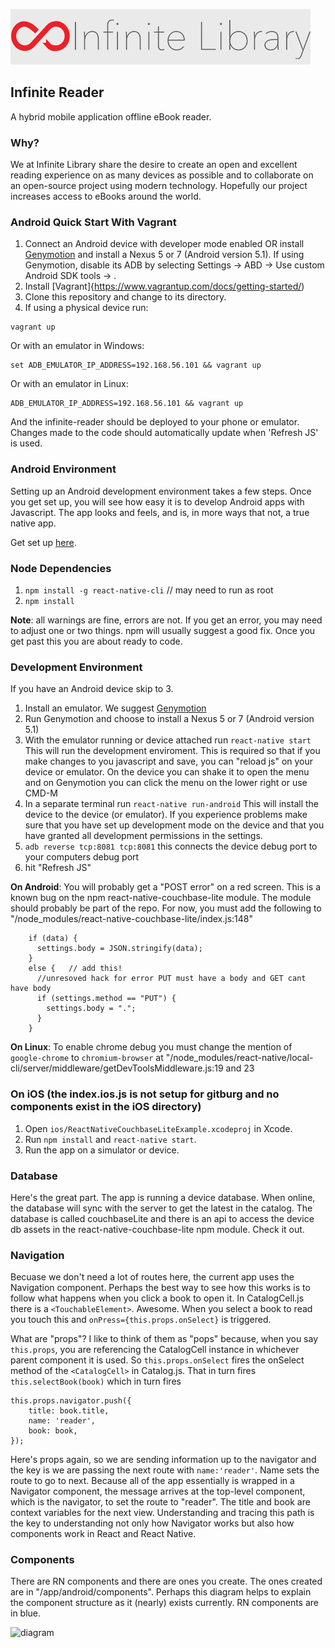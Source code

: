 ![Infinite Library](https://raw.githubusercontent.com/InfiniteLibrary/app/master/source/images/Title-Logo.png)

## Infinite Reader

A hybrid mobile application offline eBook reader. 

### Why?

We at Infinite Library share the desire to create an open and excellent reading experience on as many devices as possible and to collaborate on an open-source project using modern technology. Hopefully our project increases access to eBooks around the world.

### Android Quick Start With Vagrant
1. Connect an Android device with developer mode enabled OR install [Genymotion](https://www.genymotion.com/#!/download) and install a Nexus 5 or 7 (Android version 5.1). If using Genymotion, disable its ADB by selecting Settings -> ABD -> Use custom  Android SDK tools -> <blank>.
2. Install [Vagrant]{https://www.vagrantup.com/docs/getting-started/)
3. Clone this repository and change to its directory.
4. If using a physical device run:
```
vagrant up
```
Or with an emulator in Windows:
```
set ADB_EMULATOR_IP_ADDRESS=192.168.56.101 && vagrant up
```
Or with an emulator in Linux:
```
ADB_EMULATOR_IP_ADDRESS=192.168.56.101 && vagrant up
```
And the infinite-reader should be deployed to your phone or emulator. Changes made to the code should automatically update when 'Refresh JS' is used.

### Android Environment

Setting up an Android development environment takes a few steps. Once you get set up, you will see how easy it is to develop Android apps with Javascript. The app looks and feels, and is, in more ways that not, a true native app.

Get set up [here](https://facebook.github.io/react-native/docs/android-setup.html). 

### Node Dependencies

1. `npm install -g react-native-cli`    // may need to run as root 
2. `npm install`

**Note**: all warnings are fine, errors are not. If you get an error, you may need to adjust one or two things. npm will usually suggest a good fix. Once you get past this you are about ready to code.

### Development Environment

If you have an Android device skip to 3.

1. Install an emulator. We suggest [Genymotion](https://www.genymotion.com/#!/download)
2. Run Genymotion and choose to install a Nexus 5 or 7 (Android version 5.1)
3. With the emulator running or device attached run 
    `react-native start`
  This will run the development enviroment. This is required so that if you make changes to you javascript and save, you can "reload js" on your device or emulator. On the device you can shake it to open the menu and on Genymotion you can click the menu on the lower right or use CMD-M
4. In a separate terminal run
    `react-native run-android`
  This will install the device to the device (or emulator). If you experience problems make sure that you have set up development mode on the device and that you have granted all development permissions in the settings.
5. `adb reverse tcp:8081 tcp:8081`      this connects the device debug port to your computers debug port
6. hit "Refresh JS"

**On Android**: You will probably get a "POST error" on a red screen. This is a known bug on the npm react-native-couchbase-lite module. The module should probably be part of the repo. For now, you must add the following to "/node_modules/react-native-couchbase-lite/index.js:148"

```
    if (data) {
      settings.body = JSON.stringify(data);
    }
    else {   // add this!
      //unresoved hack for error PUT must have a body and GET cant have body
      if (settings.method == "PUT") {
        settings.body = ".";
      }
    }
```

**On Linux**: To enable chrome debug you must change the mention of `google-chrome` to `chromium-browser` at "/node_modules/react-native/local-cli/server/middleware/getDevToolsMiddleware.js:19 and 23


### On iOS (the index.ios.js is not setup for gitburg and no components exist in the iOS directory)

1. Open `ios/ReactNativeCouchbaseLiteExample.xcodeproj` in Xcode.
2. Run `npm install` and `react-native start`.
3. Run the app on a simulator or device.

### Database

Here's the great part. The app is running a device database. When online, the database will sync with the server to get the latest in the catalog. The database is called couchbaseLite and there is an api to access the device db assets in the react-native-couchbase-lite npm module. Check it out. 

### Navigation

Becuase we don't need a lot of routes here, the current app uses the Navigation component. Perhaps the best way to see how this works is to follow what happens when you click a book to open it. In CatalogCell.js there is a `<TouchableElement>`. Awesome. When you select a book to read you touch this and `onPress={this.props.onSelect}` is triggered.

What are "props"? I like to think of them as "pops" because, when you say `this.props`, you are referencing the CatalogCell instance in whichever parent component it is used. So `this.props.onSelect` fires the onSelect method of the `<CatalogCell>` in Catalog.js. That in turn fires `this.selectBook(book)` which in turn fires 
```
this.props.navigator.push({
    title: book.title,
    name: 'reader',
    book: book,
}); 
```
Here's props again, so we are sending information up to the navigator and the key is we are passing the next route with `name:'reader'`. Name sets the route to go to next. Because all of the app essentially is wrapped in a Navigator component, the message arrives at the top-level component, which is the navigator, to set the route to "reader". The title and book are context variables for the next view. Understanding and tracing this path is the key to understanding not only how Navigator works but also how components work in React and React Native.


### Components

There are RN components and there are ones you create. The ones created are in "/app/android/components". Perhaps this diagram helps to explain the component structure as it (nearly) exists currently. RN components are in blue.

![diagram](https://cloud.githubusercontent.com/assets/3521359/12398008/e45cbe86-bdde-11e5-9c13-ad1560f8e701.jpg)
